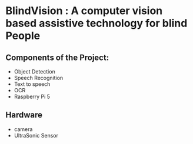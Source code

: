 # BlindVision : A computer vision based assistive technology for blind People

## Components of the Project:
- Object Detection
- Speech Recognition
- Text to speech
- OCR
- Raspberry Pi 5

## Hardware
- camera
- UltraSonic Sensor